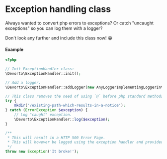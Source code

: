 # Exception handling class
Always wanted to convert php errors to exceptions?
Or catch "uncaught exceptions" so you can log them with a logger?

Don't look any further and include this class now! :grin:

#### Example
```php
<?php

// Init ExceptionHandler class:
\Devorto\ExceptionHandler::init();

// Add a logger.
\Devorto\ExceptionHandler::addLogger(new AnyLoggerImplementingLoggerInterface());

// This class removes the need of using `@` before php standard methods because we can now catch and continue with our code but still log that this happened.
try {
	mkdir('/existing-path-which-results-in-a-notice');
} catch (ErrorException $exception) {
	// Log "caught" exception.
	\Devorto\ExceptionHandler::log($exception);
}

/**
 * This will result in a HTTP 500 Error Page.
 * This will however be logged using the exception handler and provided loggers.
 */
throw new Exception('It broke!');
```
